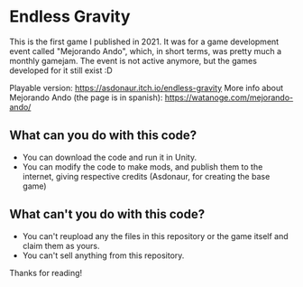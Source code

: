 # Endless Gravity
This is the first game I published in 2021.
It was for a game development event called "Mejorando Ando", which, in short terms, was pretty much a monthly gamejam.
The event is not active anymore, but the games developed for it still exist :D

Playable version: https://asdonaur.itch.io/endless-gravity
More info about Mejorando Ando (the page is in spanish): https://watanoge.com/mejorando-ando/

## What can you do with this code?
- You can download the code and run it in Unity.
- You can modify the code to make mods, and publish them to the internet, giving respective credits (Asdonaur, for creating the base game)

## What can't you do with this code?
- You can't reupload any the files in this repository or the game itself and claim them as yours.
- You can't sell anything from this repository.

Thanks for reading!
